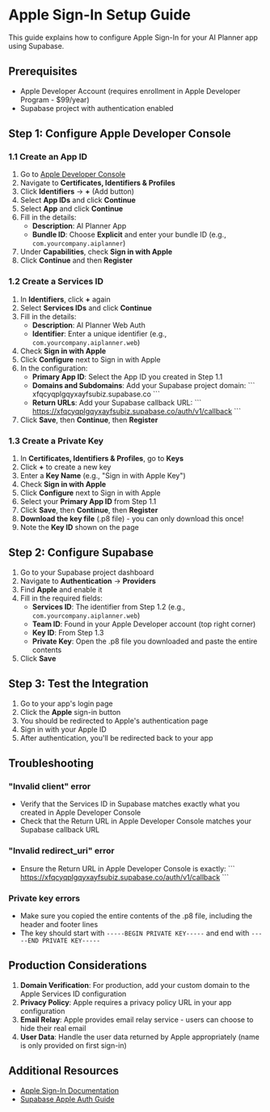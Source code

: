 # Apple Sign-In Setup Guide

This guide explains how to configure Apple Sign-In for your AI Planner app using Supabase.

## Prerequisites

- Apple Developer Account (requires enrollment in Apple Developer Program - $99/year)
- Supabase project with authentication enabled

## Step 1: Configure Apple Developer Console

### 1.1 Create an App ID

1. Go to [Apple Developer Console](https://developer.apple.com/account)
2. Navigate to **Certificates, Identifiers & Profiles**
3. Click **Identifiers** → **+** (Add button)
4. Select **App IDs** and click **Continue**
5. Select **App** and click **Continue**
6. Fill in the details:
   - **Description**: AI Planner App
   - **Bundle ID**: Choose **Explicit** and enter your bundle ID (e.g., `com.yourcompany.aiplanner`)
7. Under **Capabilities**, check **Sign in with Apple**
8. Click **Continue** and then **Register**

### 1.2 Create a Services ID

1. In **Identifiers**, click **+** again
2. Select **Services IDs** and click **Continue**
3. Fill in the details:
   - **Description**: AI Planner Web Auth
   - **Identifier**: Enter a unique identifier (e.g., `com.yourcompany.aiplanner.web`)
4. Check **Sign in with Apple**
5. Click **Configure** next to Sign in with Apple
6. In the configuration:
   - **Primary App ID**: Select the App ID you created in Step 1.1
   - **Domains and Subdomains**: Add your Supabase project domain:
     \`\`\`
     xfqcyqplgqyxayfsubiz.supabase.co
     \`\`\`
   - **Return URLs**: Add your Supabase callback URL:
     \`\`\`
     https://xfqcyqplgqyxayfsubiz.supabase.co/auth/v1/callback
     \`\`\`
7. Click **Save**, then **Continue**, then **Register**

### 1.3 Create a Private Key

1. In **Certificates, Identifiers & Profiles**, go to **Keys**
2. Click **+** to create a new key
3. Enter a **Key Name** (e.g., "Sign in with Apple Key")
4. Check **Sign in with Apple**
5. Click **Configure** next to Sign in with Apple
6. Select your **Primary App ID** from Step 1.1
7. Click **Save**, then **Continue**, then **Register**
8. **Download the key file** (.p8 file) - you can only download this once!
9. Note the **Key ID** shown on the page

## Step 2: Configure Supabase

1. Go to your Supabase project dashboard
2. Navigate to **Authentication** → **Providers**
3. Find **Apple** and enable it
4. Fill in the required fields:
   - **Services ID**: The identifier from Step 1.2 (e.g., `com.yourcompany.aiplanner.web`)
   - **Team ID**: Found in your Apple Developer account (top right corner)
   - **Key ID**: From Step 1.3
   - **Private Key**: Open the .p8 file you downloaded and paste the entire contents
5. Click **Save**

## Step 3: Test the Integration

1. Go to your app's login page
2. Click the **Apple** sign-in button
3. You should be redirected to Apple's authentication page
4. Sign in with your Apple ID
5. After authentication, you'll be redirected back to your app

## Troubleshooting

### "Invalid client" error
- Verify that the Services ID in Supabase matches exactly what you created in Apple Developer Console
- Check that the Return URL in Apple Developer Console matches your Supabase callback URL

### "Invalid redirect_uri" error
- Ensure the Return URL in Apple Developer Console is exactly:
  \`\`\`
  https://xfqcyqplgqyxayfsubiz.supabase.co/auth/v1/callback
  \`\`\`

### Private key errors
- Make sure you copied the entire contents of the .p8 file, including the header and footer lines
- The key should start with `-----BEGIN PRIVATE KEY-----` and end with `-----END PRIVATE KEY-----`

## Production Considerations

1. **Domain Verification**: For production, add your custom domain to the Apple Services ID configuration
2. **Privacy Policy**: Apple requires a privacy policy URL in your app configuration
3. **Email Relay**: Apple provides email relay service - users can choose to hide their real email
4. **User Data**: Handle the user data returned by Apple appropriately (name is only provided on first sign-in)

## Additional Resources

- [Apple Sign-In Documentation](https://developer.apple.com/sign-in-with-apple/)
- [Supabase Apple Auth Guide](https://supabase.com/docs/guides/auth/social-login/auth-apple)
